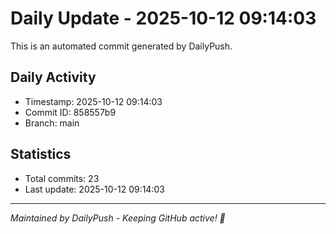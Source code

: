 # Daily Update - 2025-10-12 09:14:03

This is an automated commit generated by DailyPush.

## Daily Activity
- Timestamp: 2025-10-12 09:14:03
- Commit ID: 858557b9
- Branch: main

## Statistics
- Total commits: 23
- Last update: 2025-10-12 09:14:03

---
*Maintained by DailyPush - Keeping GitHub active! 🚀*

